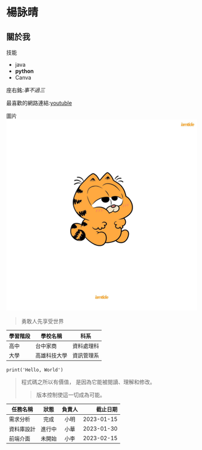 # 楊詠晴
## 關於我

技能
+ java
+ **python**
+ Canva 

座右銘:*事不過三*

最喜歡的網路連結:[youtuble](youtuble.com)

圖片 ![cat](cat.jpeg)

> 勇敢人先享受世界

| 學習階段 | 學校名稱 | 科系 | 
|---|---|---|
| 高中 | 台中家商 | 資料處理科 |
| 大學 | 高雄科技大學 | 資訊管理系 |

```print('Hello, World')```

>程式碼之所以有價值， 是因為它能被閱讀、理解和修改。
>>版本控制使這一切成為可能。

| 任務名稱 | 狀態 | 負責人 | 截止日期 |
|---|:---:|:---:|---:|
| 需求分析 | 完成 | 小明 | 2023-01-15 |
| 資料庫設計 | 進行中 | 小華 | 2023-01-30 |
| 前端介面 | 未開始 | 小李 | 2023-02-15 |
